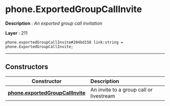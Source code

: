# phone.ExportedGroupCallInvite

**Description** : *An exported group call invitation*

**Layer** : 211

```tl
phone.exportedGroupCallInvite#204bd158 link:string = phone.ExportedGroupCallInvite;
```

---

## Constructors

| Constructor | Description |
| :---: | :--- |
| [**phone.exportedGroupCallInvite**](constructor/phone.exportedGroupCallInvite) | An invite to a group call or livestream |